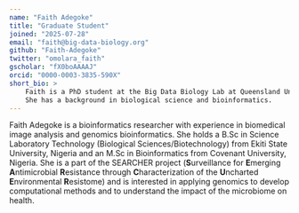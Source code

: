 ```yaml
---
name: "Faith Adegoke"
title: "Graduate Student"
joined: "2025-07-28"
email: "faith@big-data-biology.org"
github: "Faith-Adegoke"
twitter: "omolara_faith"
gscholar: "fX0boAAAAJ"
orcid: "0000-0003-3835-590X"
short_bio: >
    Faith is a PhD student at the Big Data Biology Lab at Queensland University of Technology. 
    She has a background in biological science and bioinformatics.
---
```


Faith Adegoke is a bioinformatics researcher with experience in biomedical image analysis and genomics bioinformatics. She holds a B.Sc in Science Laboratory Technology (Biological Sciences/Biotechnology) from Ekiti State University, Nigeria and an M.Sc in Bioinformatics from Covenant University, Nigeria. 
She is a part of the SEARCHER project (**S**urveillance for **E**merging **A**ntimicrobial **R**esistance through **C**haracterization of the **U**ncharted **E**nvironmental **R**esistome) and is interested in applying genomics to develop computational methods and to understand the impact of the microbiome on health.
